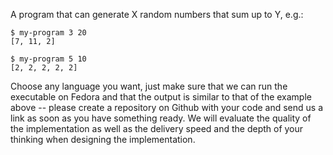
A program that can generate X random numbers that sum up to Y, e.g.:

```
$ my-program 3 20
[7, 11, 2]

$ my-program 5 10
[2, 2, 2, 2, 2]
```
Choose any language you want, just make sure that we can run the executable on Fedora and that the output is similar to that of the example above -- please create a repository on Github with your code and send us a link as soon as you have something ready. We will evaluate the quality of the implementation as well as the delivery speed and the depth of your thinking when designing the
implementation.